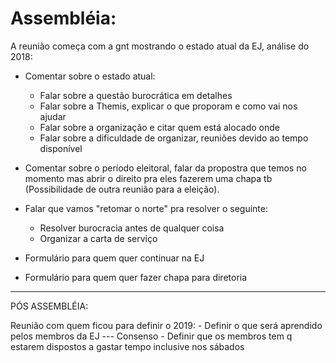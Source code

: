 # Assembléia:

A reunião começa com a gnt mostrando o estado atual da EJ, análise do 2018:
- Comentar sobre o estado atual:	
	- Falar sobre a questão burocrática em detalhes
	- Falar sobre a Themis, explicar o que proporam e como vai nos ajudar
	- Falar sobre a organização e citar quem está alocado onde
	- Falar sobre a dificuldade de organizar, reuniões devido ao tempo disponível 

- Comentar sobre o período eleitoral, falar da propostra que temos no momento mas abrir o direito pra eles fazerem uma chapa tb (Possibilidade de outra reunião
									para a eleição).
	
- Falar que vamos "retomar o norte" pra resolver o seguinte:
	- Resolver burocracia antes de qualquer coisa
	- Organizar a carta de serviço	
	

	

- Formulário para quem quer continuar na EJ
- Formulário para quem quer fazer chapa para diretoria


----------------------------------------------------------------------------------------------------------------------------------------------

PÓS ASSEMBLÉIA:

Reunião com quem ficou para definir o 2019:
	- Definir o que será aprendido pelos membros da EJ --- Consenso
	- Definir que os membros tem q estarem dispostos a gastar tempo inclusive nos sábados
	
